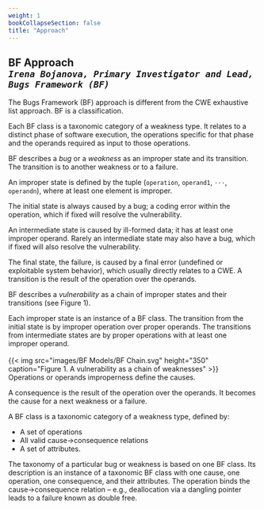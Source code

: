 ```yaml
---
weight: 1
bookCollapseSection: false
title: "Approach"
---
```

## BF Approach <br/>_`Irena Bojanova, Primary Investigator and Lead, Bugs Framework (BF)`_

The Bugs Framework (BF) approach is different from the CWE exhaustive list approach. BF is a classification. 

Each BF class is a taxonomic category of a weakness type. It relates to a distinct phase of software execution, the operations specific for that phase and the operands required as input to those operations.

BF describes a _bug_ or a _weakness_ as an improper state and its transition. The transition is to another weakness or to a failure. 

An improper state is defined by the tuple (`operation`, `operand1`, `···`, `operandn`), where at least one element is improper. 

The initial state is always caused by a bug; a coding error within the operation, which if fixed will resolve the vulnerability. 

An intermediate state is caused by ill-formed data; it has at least one improper operand. Rarely an intermediate state may also have a bug, which if fixed will also resolve the vulnerability. 

The final state, the failure, is caused by a final error (undefined or exploitable system behavior), which usually directly relates to a CWE. A transition is the result of the operation over the operands.

BF describes a _vulnerability_ as a chain of improper states and their transitions (see Figure 1). 

Each improper state is an instance of a BF class. The transition from the initial state is by improper operation over proper operands. The transitions from intermediate states are by proper operations with at least one improper operand.
<br/><br/>
{{< img src="images/BF Models/BF Chain.svg" height="350" caption="Figure 1. A vulnerability as a chain of weaknesses" >}}
<br/>
Operations or operands improperness define the causes. 

A consequence is the result of the operation over the operands. It becomes the cause for a next weakness or a failure.

A BF class is a taxonomic category of a weakness type, defined by:

*   A set of operations
*   All valid cause→consequence relations
*   A set of attributes.

The taxonomy of a particular bug or weakness is based on one BF class. Its description is an instance of a taxonomic BF class with one cause, one operation, one consequence, and their attributes. The operation binds the cause→consequence relation – e.g., deallocation via a dangling pointer leads to a failure known as double free.
